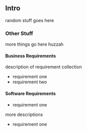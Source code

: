 ## Intro
random stuff goes here


### Other Stuff
more
things
go here huzzah

#### Business Requirements
description of requirement collection
- requirement one
- requirement two

#### Software Requirements
- requirement one

more descriptions
- requirement one